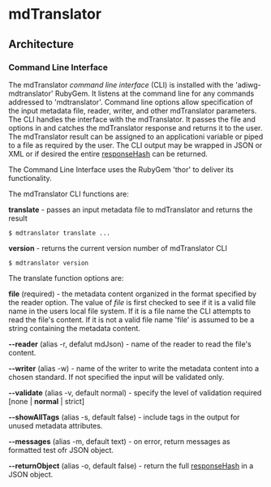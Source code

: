 # mdTranslator

## Architecture

### Command Line Interface 

The mdTranslator *command line interface* (CLI) is installed with the 'adiwg-mdtranslator' RubyGem. It listens at the command line for any commands addressed to 'mdtranslator'.  Command line options allow specification of the input metadata file, reader, writer, and other mdTranslator parameters.  The CLI handles the interface with the mdTranslator.  It passes the file and options in and catches the mdTranslator response and returns it to the user.  The mdTranslator result can be assigned to an applicationi variable or piped to a file as required by the user.  The CLI output may be wrapped in JSON or XML or if desired the entire [responseHash](../mdtranslator/responseHash.md) can be returned. 

The Command Line Interface uses the RubyGem 'thor' to deliver its functionality.

The mdTranslator CLI functions are:

__translate__ - passes an input metadata file to mdTranslator and returns the result 
````
$ mdtranslator translate ...
````

__version__ - returns the current version number of mdTranslator CLI
````
$ mdtranslator version 
````

The translate function options are:

__file__ (required) - the metadata content organized in the format specified by the reader option.  The value of *file* is first checked to see if it is a valid file name in the users local file system. If it is a file name the CLI attempts to read the file's content.  If it is not a valid file name 'file' is assumed to be a string containing the metadata content. 

__--reader__ (alias -r, defalut mdJson) - name of the reader to read the file's content.

__--writer__ (alias -w) - name of the writer to write the metadata content into a chosen standard. If not specified the input will be validated only.

__--validate__ (alias -v, default normal) - specify the level of validation required [none | __normal__ | strict]

__--showAllTags__ (alias -s, default false) - include tags in the output for unused metadata attributes.  

__--messages__ (alias -m, default text) - on error, return messages as formatted test ofr JSON object.

__--returnObject__ (alias -o, default false) - return the full [responseHash](../mdtranslator/responseHash.md) in a JSON object.
